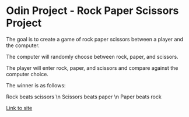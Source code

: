 # Odin Project - Rock Paper Scissors Project

The goal is to create a game of rock paper scissors between a player and the computer. 

The computer will randomly choose between rock, paper, and scissors.

The player will enter rock, paper, and scissors and compare against the computer choice. 

The winner is as follows:

Rock beats scissors \n
Scissors beats paper \n
Paper beats rock

[Link to site](https://daviddhnguyen.github.io/rock-paper-scissors)
